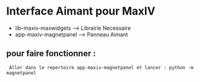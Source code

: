 Interface Aimant pour MaxIV
===========================

* lib-maxiv-maxwidgets --> Librairie Necessaire
* app-maxiv-magnetpanel --> Panneau Aimant

pour faire fonctionner :
-----------------------

~~~
 Aller dans le repertoire app-maxiv-magnetpanel et lancer : python -m magnetpanel  
~~~

